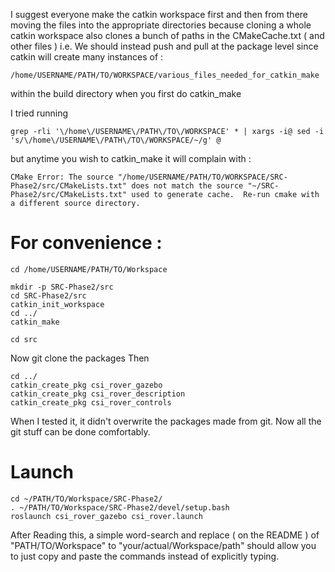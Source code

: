 









I suggest everyone make the catkin workspace first and then from there moving the files into the appropriate directories because cloning a whole catkin workspace also clones a bunch of paths in the CMakeCache.txt ( and other files )
i.e.
We should instead push and pull at the package level since catkin will create many instances of :
```
/home/USERNAME/PATH/TO/WORKSPACE/various_files_needed_for_catkin_make
```
within the build directory when you first do catkin_make

I tried running 
```
grep -rli '\/home\/USERNAME\/PATH\/TO\/WORKSPACE' * | xargs -i@ sed -i 's/\/home\/USERNAME\/PATH\/TO\/WORKSPACE/~/g' @
```
but anytime you wish to catkin_make it will complain with :
```
CMake Error: The source "/home/USERNAME/PATH/TO/WORKSPACE/SRC-Phase2/src/CMakeLists.txt" does not match the source "~/SRC-Phase2/src/CMakeLists.txt" used to generate cache.  Re-run cmake with a different source directory.
```




# For convenience :
```
cd /home/USERNAME/PATH/TO/Workspace

mkdir -p SRC-Phase2/src
cd SRC-Phase2/src
catkin_init_workspace
cd ../
catkin_make

cd src
```
Now git clone the packages
Then
```
cd ../
catkin_create_pkg csi_rover_gazebo
catkin_create_pkg csi_rover_description
catkin_create_pkg csi_rover_controls
```
When I tested it, it didn't overwrite the packages made from git.
Now all the git stuff can be done comfortably.






# Launch
```
cd ~/PATH/TO/Workspace/SRC-Phase2/
. ~/PATH/TO/Workspace/SRC-Phase2/devel/setup.bash
roslaunch csi_rover_gazebo csi_rover.launch 

```




After Reading this, a simple word-search and replace ( on the README ) of "PATH/TO/Workspace" to "your/actual/Workspace/path" should allow you to just copy and paste the commands instead of explicitly typing.





